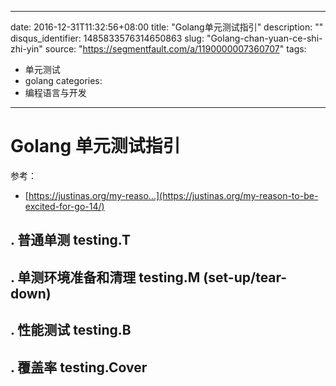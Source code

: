 
---
date: 2016-12-31T11:32:56+08:00
title: "Golang单元测试指引"
description: ""
disqus_identifier: 1485833576314650863
slug: "Golang-chan-yuan-ce-shi-zhi-yin"
source: "https://segmentfault.com/a/1190000007360707"
tags: 
- 单元测试 
- golang 
categories:
- 编程语言与开发
---

Golang 单元测试指引
===================

参考：

-   [https://justinas.org/my-reaso...](https://justinas.org/my-reason-to-be-excited-for-go-14/)

. 普通单测 testing.T
--------------------

. 单测环境准备和清理 testing.M (set-up/tear-down)
-------------------------------------------------

. 性能测试 testing.B
--------------------

. 覆盖率 testing.Cover
----------------------

